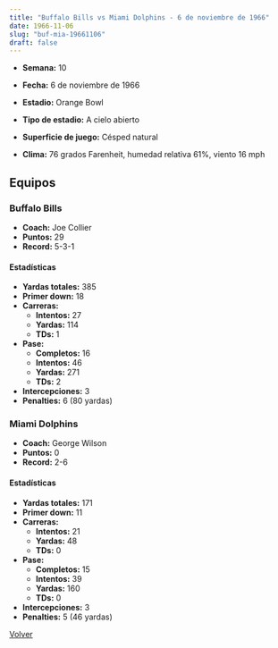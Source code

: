 ```yaml
---
title: "Buffalo Bills vs Miami Dolphins - 6 de noviembre de 1966"
date: 1966-11-06
slug: "buf-mia-19661106"
draft: false
---
```


* **Semana:** 10
* **Fecha:** 6 de noviembre de 1966

* **Estadio:** Orange Bowl
* **Tipo de estadio:** A cielo abierto
* **Superficie de juego:** Césped natural
* **Clima:** 76 grados Farenheit, humedad relativa 61%, viento 16 mph

## Equipos


### Buffalo Bills
* **Coach:** Joe Collier
* **Puntos:** 29
* **Record:** 5-3-1
#### Estadísticas
* **Yardas totales:** 385
* **Primer down:** 18
* **Carreras:**
  * **Intentos:** 27
  * **Yardas:** 114
  * **TDs:** 1
* **Pase:**
  * **Completos:** 16
  * **Intentos:** 46
  * **Yardas:** 271
  * **TDs:** 2
* **Intercepciones:** 3
* **Penalties:** 6 (80 yardas)

### Miami Dolphins
* **Coach:** George Wilson
* **Puntos:** 0
* **Record:** 2-6
#### Estadísticas
* **Yardas totales:** 171
* **Primer down:** 11
* **Carreras:**
  * **Intentos:** 21
  * **Yardas:** 48
  * **TDs:** 0
* **Pase:**
  * **Completos:** 15
  * **Intentos:** 39
  * **Yardas:** 160
  * **TDs:** 0
* **Intercepciones:** 3
* **Penalties:** 5 (46 yardas)


[Volver](/historia/1966)
